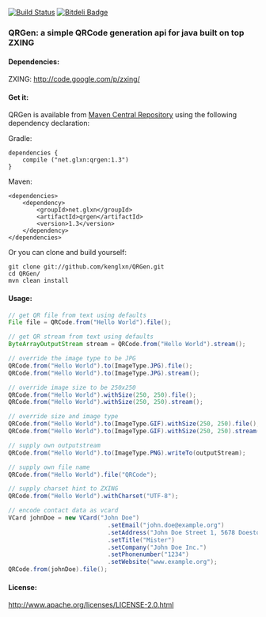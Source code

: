 [![Build Status](https://travis-ci.org/kenglxn/QRGen.png?branch=master)](https://travis-ci.org/kenglxn/QRGen) [![Bitdeli Badge](https://d2weczhvl823v0.cloudfront.net/kenglxn/qrgen/trend.png)](https://bitdeli.com/free "Bitdeli Badge")

### QRGen: a simple QRCode generation api for java built on top ZXING

#### Dependencies:

ZXING: http://code.google.com/p/zxing/

#### Get it:

QRGen is available from [Maven Central Repository](http://search.maven.org/#browse%7C-852965118) using the following dependency declaration:

Gradle:

    dependencies {
        compile ("net.glxn:qrgen:1.3")
    }
    
Maven:

    <dependencies>
        <dependency>
            <groupId>net.glxn</groupId>
            <artifactId>qrgen</artifactId>
            <version>1.3</version>
        </dependency>
    </dependencies>

Or you can clone and build yourself:

    git clone git://github.com/kenglxn/QRGen.git
    cd QRGen/
    mvn clean install

#### Usage:

```java
// get QR file from text using defaults
File file = QRCode.from("Hello World").file();

// get QR stream from text using defaults
ByteArrayOutputStream stream = QRCode.from("Hello World").stream();

// override the image type to be JPG
QRCode.from("Hello World").to(ImageType.JPG).file();
QRCode.from("Hello World").to(ImageType.JPG).stream();

// override image size to be 250x250
QRCode.from("Hello World").withSize(250, 250).file();
QRCode.from("Hello World").withSize(250, 250).stream();

// override size and image type
QRCode.from("Hello World").to(ImageType.GIF).withSize(250, 250).file();
QRCode.from("Hello World").to(ImageType.GIF).withSize(250, 250).stream();

// supply own outputstream
QRCode.from("Hello World").to(ImageType.PNG).writeTo(outputStream);

// supply own file name
QRCode.from("Hello World").file("QRCode");

// supply charset hint to ZXING
QRCode.from("Hello World").withCharset("UTF-8");

// encode contact data as vcard
VCard johnDoe = new VCard("John Doe")
							.setEmail("john.doe@example.org")
							.setAddress("John Doe Street 1, 5678 Doestown")
							.setTitle("Mister")
							.setCompany("John Doe Inc.")
							.setPhonenumber("1234")
							.setWebsite("www.example.org");
QRCode.from(johnDoe).file();

```

#### License:

http://www.apache.org/licenses/LICENSE-2.0.html

